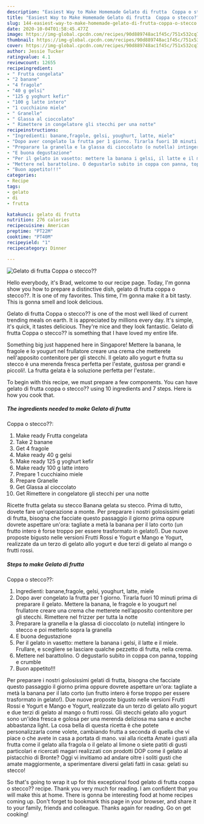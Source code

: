 ```yaml
---
description: "Easiest Way to Make Homemade Gelato di frutta  Coppa o stecco??"
title: "Easiest Way to Make Homemade Gelato di frutta  Coppa o stecco??"
slug: 144-easiest-way-to-make-homemade-gelato-di-frutta-coppa-o-stecco
date: 2020-10-04T01:58:45.477Z
image: https://img-global.cpcdn.com/recipes/90d889748ac1f45c/751x532cq70/gelato-di-frutta-coppa-o-stecco-recipe-main-photo.jpg
thumbnail: https://img-global.cpcdn.com/recipes/90d889748ac1f45c/751x532cq70/gelato-di-frutta-coppa-o-stecco-recipe-main-photo.jpg
cover: https://img-global.cpcdn.com/recipes/90d889748ac1f45c/751x532cq70/gelato-di-frutta-coppa-o-stecco-recipe-main-photo.jpg
author: Jessie Tucker
ratingvalue: 4.1
reviewcount: 12655
recipeingredient:
- " Frutta congelata"
- "2 banane"
- "4 fragole"
- "40 g gelsi"
- "125 g yoghurt kefir"
- "100 g latte intero"
- "1 cucchiaino miele"
- " Granelle"
- " Glassa al cioccolato"
- " Rimettere in congelatore gli stecchi per una notte"
recipeinstructions:
- "Ingredienti: banane,fragole, gelsi, youghurt, latte, miele"
- "Dopo aver congelato la frutta per 1 giorno. Tirarla fuori 10 minuti prima di preparare il gelato. Mettere la banana, le fragole e lo yougurt nel frullatore creare una crema che metterete nell’apposito contenitore per gli stecchi. Rimettere nel frizzer per tutta la notte"
- "Preparare la granella e la glassa di cioccolato (o nutella) intingere lo stecco e poi metterlo sopra la granella"
- "E buona degustazione"
- "Per il gelato in vasetto: mettere la banana i gelsi, il latte e il miele. Frullare, e scegliere se lasciare qualche pezzetto di frutta, nella crema."
- "Mettere nel barattolino. O degustarlo subito in coppa con panna, topping e crumble"
- "Buon appetito!!!"
categories:
- Recipe
tags:
- gelato
- di
- frutta

katakunci: gelato di frutta 
nutrition: 276 calories
recipecuisine: American
preptime: "PT22M"
cooktime: "PT40M"
recipeyield: "1"
recipecategory: Dinner

---
```



![Gelato di frutta 
Coppa o stecco??](https://img-global.cpcdn.com/recipes/90d889748ac1f45c/751x532cq70/gelato-di-frutta-coppa-o-stecco-recipe-main-photo.jpg)

Hello everybody, it's Brad, welcome to our recipe page. Today, I'm gonna show you how to prepare a distinctive dish, gelato di frutta 
coppa o stecco??. It is one of my favorites. This time, I'm gonna make it a bit tasty. This is gonna smell and look delicious.

Gelato di frutta 
Coppa o stecco?? is one of the most well liked of current trending meals on earth. It is appreciated by millions every day. It's simple, it's quick, it tastes delicious. They're nice and they look fantastic. Gelato di frutta 
Coppa o stecco?? is something that I have loved my entire life.

Something big just happened here in Singapore! Mettere la banana, le fragole e lo yougurt nel frullatore creare una crema che metterete nell&#39;apposito contenitore per gli stecchi. Il gelato allo yogurt e frutta su stecco è una merenda fresca perfetta per l&#39;estate, gustosa per grandi e piccoli!. La frutta gelata è la soluzione perfetta per l&#39;estate:.


To begin with this recipe, we must prepare a few components. You can have gelato di frutta 
coppa o stecco?? using 10 ingredients and 7 steps. Here is how you cook that.

<!--inarticleads1-->

##### The ingredients needed to make Gelato di frutta 
Coppa o stecco??:

1. Make ready  Frutta congelata
1. Take 2 banane
1. Get 4 fragole
1. Make ready 40 g gelsi
1. Make ready 125 g yoghurt kefir
1. Make ready 100 g latte intero
1. Prepare 1 cucchiaino miele
1. Prepare  Granelle
1. Get  Glassa al cioccolato
1. Get  Rimettere in congelatore gli stecchi per una notte


Ricette frutta gelata su stecco Banana gelata su stecco. Prima di tutto, dovete fare un&#39;operazione a monte. Per preparare i nostri golosissimi gelati di frutta, bisogna che facciate questo passaggio il giorno prima oppure dovrete aspettare un&#39;ora: tagliate a metà la banana per il lato corto (un frutto intero è forse troppo per essere trasformato in gelato!). Due nuove proposte bigusto nelle versioni Frutti Rossi e Yogurt e Mango e Yogurt, realizzate da un terzo di gelato allo yogurt e due terzi di gelato al mango o frutti rossi. 

<!--inarticleads2-->

##### Steps to make Gelato di frutta 
Coppa o stecco??:

1. Ingredienti: banane,fragole, gelsi, youghurt, latte, miele
1. Dopo aver congelato la frutta per 1 giorno. Tirarla fuori 10 minuti prima di preparare il gelato. Mettere la banana, le fragole e lo yougurt nel frullatore creare una crema che metterete nell’apposito contenitore per gli stecchi. Rimettere nel frizzer per tutta la notte
1. Preparare la granella e la glassa di cioccolato (o nutella) intingere lo stecco e poi metterlo sopra la granella
1. E buona degustazione
1. Per il gelato in vasetto: mettere la banana i gelsi, il latte e il miele. Frullare, e scegliere se lasciare qualche pezzetto di frutta, nella crema.
1. Mettere nel barattolino. O degustarlo subito in coppa con panna, topping e crumble
1. Buon appetito!!!


Per preparare i nostri golosissimi gelati di frutta, bisogna che facciate questo passaggio il giorno prima oppure dovrete aspettare un&#39;ora: tagliate a metà la banana per il lato corto (un frutto intero è forse troppo per essere trasformato in gelato!). Due nuove proposte bigusto nelle versioni Frutti Rossi e Yogurt e Mango e Yogurt, realizzate da un terzo di gelato allo yogurt e due terzi di gelato al mango o frutti rossi. Gli stecchi gelato allo yogurt sono un&#39;idea fresca e golosa per una merenda deliziosa ma sana e anche abbastanza light. La cosa bella di questa ricetta è che potete personalizzarla come volete, cambiando frutta a seconda di quella che vi piace o che avete in casa a portata di mano. vai alla ricetta Amate i gusti alla frutta come il gelato alla fragola o il gelato al limone o siete patiti di gusti particolari e ricercati magari realizzati con prodotti DOP come il gelato al pistacchio di Bronte? Oggi vi invitiamo ad andare oltre i soliti gusti che amate maggiormente, a sperimentare diversi gelati fatti in casa: gelati su stecco! 

So that's going to wrap it up for this exceptional food gelato di frutta 
coppa o stecco?? recipe. Thank you very much for reading. I am confident that you will make this at home. There is gonna be interesting food at home recipes coming up. Don't forget to bookmark this page in your browser, and share it to your family, friends and colleague. Thanks again for reading. Go on get cooking!
